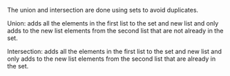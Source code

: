 The union and intersection are done using sets to avoid duplicates.

Union: adds all the elements in the first list to the set and new list and only adds to the new list elements from the second list that are not already in the set.

Intersection: adds all the elements in the first list to the set and new list and only adds to the new list elements from the second list that are already in the set.
